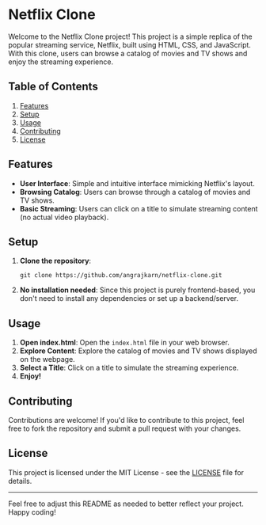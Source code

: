 # Netflix Clone

Welcome to the Netflix Clone project! This project is a simple replica of the popular streaming service, Netflix, built using HTML, CSS, and JavaScript. With this clone, users can browse a catalog of movies and TV shows and enjoy the streaming experience.

## Table of Contents

1. [Features](#features)
2. [Setup](#setup)
3. [Usage](#usage)
4. [Contributing](#contributing)
5. [License](#license)

## Features

- **User Interface**: Simple and intuitive interface mimicking Netflix's layout.
- **Browsing Catalog**: Users can browse through a catalog of movies and TV shows.
- **Basic Streaming**: Users can click on a title to simulate streaming content (no actual video playback).

## Setup

1. **Clone the repository**: 
   ```
   git clone https://github.com/angrajkarn/netflix-clone.git
   ```
2. **No installation needed**: Since this project is purely frontend-based, you don't need to install any dependencies or set up a backend/server.

## Usage

1. **Open index.html**: Open the `index.html` file in your web browser.
2. **Explore Content**: Explore the catalog of movies and TV shows displayed on the webpage.
3. **Select a Title**: Click on a title to simulate the streaming experience.
4. **Enjoy!**

## Contributing

Contributions are welcome! If you'd like to contribute to this project, feel free to fork the repository and submit a pull request with your changes.

## License

This project is licensed under the MIT License - see the [LICENSE](LICENSE) file for details.

---

Feel free to adjust this README as needed to better reflect your project. Happy coding!
